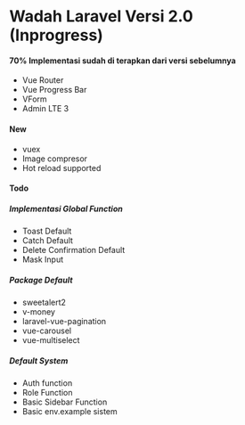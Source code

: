 # Wadah Laravel Versi 2.0 (Inprogress)

#### 70% Implementasi sudah di terapkan dari versi sebelumnya

-   Vue Router
-   Vue Progress Bar
-   VForm
-   Admin LTE 3

#### New

-   vuex
-   Image compresor
-   Hot reload supported

#### Todo

##### Implementasi Global Function

-   Toast Default
-   Catch Default
-   Delete Confirmation Default
-   Mask Input

##### Package Default

-   sweetalert2
-   v-money
-   laravel-vue-pagination
-   vue-carousel
-   vue-multiselect

##### Default System
- Auth function
- Role Function
- Basic Sidebar Function
- Basic env.example sistem 

